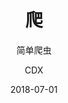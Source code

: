 ---
layout:     post
title:        爬
subtitle:    简单爬虫
date:       2018-07-01
author:     CDX
header-img: img/post-bg-re-vs-ng2.jpg
catalog: true
tags:
    - Aichen
---